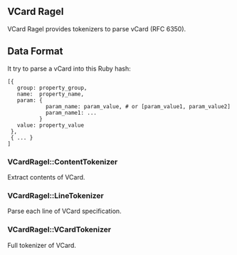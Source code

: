 ## VCard Ragel

VCard Ragel provides tokenizers to parse vCard (RFC 6350).

## Data Format

It try to parse a vCard into this Ruby hash:

```
[{
   group: property_group,
   name:  property_name,
   param: {
            param_name: param_value, # or [param_value1, param_value2]
            param_name1: ...
          }
   value: property_value
 },
 { ... }
]
```
   
### VCardRagel::ContentTokenizer

Extract contents of VCard.

### VCardRagel::LineTokenizer

Parse each line of VCard specification.

### VCardRagel::VCardTokenizer

Full tokenizer of VCard.
